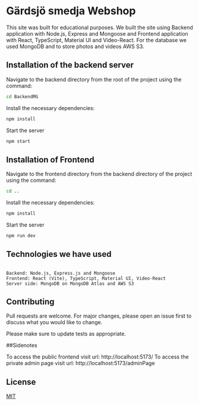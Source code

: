 # Gärdsjö smedja Webshop

This site was built for educational purposes. We built the site using Backend application with Node.js, Express and Mongoose and Frontend application with React, TypeScript, Material UI and Video-React. For the database we used MongoDB and to store photos and videos AWS S3.

## Installation of the backend server

Navigate to the backend directory from the root of the project using the command:
```bash
cd BackendMG
```
Install the necessary dependencies:
```bash
npm install
```
Start the server
```bash
npm start
```

## Installation of Frontend

Navigate to the frontend directory from the backend directory of the project using the command:
```bash
cd ..
```
Install the necessary dependencies:
```bash
npm install
```
Start the server
```bash
npm run dev
```


## Technologies we have used

```

Backend: Node.js, Express.js and Mongoose
Frontend: React (Vite), TypeScript, Material UI, Video-React
Server side: MongoDB on MongoDB Atlas and AWS S3
```

## Contributing

Pull requests are welcome. For major changes, please open an issue first
to discuss what you would like to change.

Please make sure to update tests as appropriate.


##Sidenotes

To access the public frontend visit url: http://localhost:5173/
To access the private admin page visit url: http://localhost:5173/adminPage

## License

[MIT](https://choosealicense.com/licenses/mit/)
